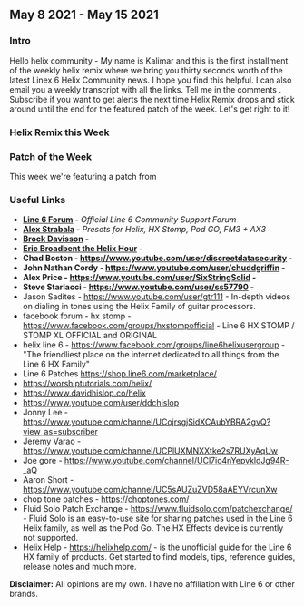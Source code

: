 
## May 8 2021 - May 15 2021

### Intro

Hello helix community - My name is Kalimar and this is the first installment of the weekly helix remix 
where we bring you thirty seconds worth of the latest Linex 6 Helix Community news. 
I hope you find this helpful. I can also email you a weekly transcript with all the links. Tell me 
in the comments . Subscribe if you want to get alerts the next time Helix Remix
drops and stick around until the end for the featured patch of the week. Let's get right 
to it!

### Helix Remix this Week

### Patch of the Week

This week we're featuring a patch from 

### Useful Links

* **[Line 6 Forum](https://line6.com/support/forum/86-helix/) -** *Official Line 6 Community Support Forum*
* **[Alex Strabala](https://alexstrabala.com/) -** *Presets for Helix, HX Stomp, Pod GO, FM3 + AX3*
* **[Brock Davisson](https://www.youtube.com/channel/UCmMspPmbaj3GOaYn3GtdUmw) -**
* **[Eric Broadbent the Helix Hour](https://www.youtube.com/user/EricBroadbentSolo) -**
* **Chad Boston - https://www.youtube.com/user/discreetdatasecurity -**
* **John Nathan Cordy - https://www.youtube.com/user/chuddgriffin -**
* **Alex Price - https://www.youtube.com/user/SixStringSolid -**
* **Steve Starlacci - https://www.youtube.com/user/ss57790 -**
* Jason Sadites - https://www.youtube.com/user/gtr111 - In-depth videos on dialing in tones using the Helix Family of guitar processors.
* facebook forum - hx stomp - https://www.facebook.com/groups/hxstompofficial - Line 6 HX STOMP / STOMP XL OFFICIAL and ORIGINAL
* helix line 6 - https://www.facebook.com/groups/line6helixusergroup - "The friendliest place on the internet dedicated to all things from the Line 6 HX Family"
* Line 6 Patches https://shop.line6.com/marketplace/
* https://worshiptutorials.com/helix/
* https://www.davidhislop.co/helix
* https://www.youtube.com/user/ddchislop
* Jonny Lee - https://www.youtube.com/channel/UCojrsgjSidXCAubYBRA2gvQ?view_as=subscriber
* Jeremy Varao - https://www.youtube.com/channel/UCPlUXMNXXtke2s7RUXyAqUw
* Joe gore - https://www.youtube.com/channel/UCl7io4nYepvkldJg94R-_aQ
* Aaron Short -https://www.youtube.com/channel/UC5sAUZuZVD58aAEYVrcunXw
* chop tone patches - https://choptones.com/
* Fluid Solo Patch Exchange - https://www.fluidsolo.com/patchexchange/ - Fluid Solo is an easy-to-use site for sharing patches used in the Line 6 Helix family, as well as the Pod Go. The HX Effects device is currently not supported. 
* Helix Help - https://helixhelp.com/ - is the unofficial guide for the Line 6 HX family of products. Get started to find models, tips, reference guides, release notes and much more. 

**Disclaimer:** All opinions are my own. I have no affiliation with Line 6 or other brands.
